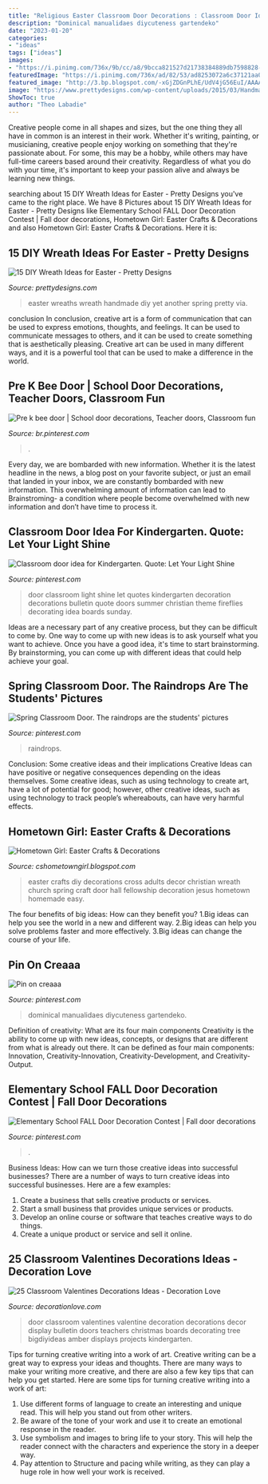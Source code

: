 ```yaml
---
title: "Religious Easter Classroom Door Decorations : Classroom Door Idea For Kindergarten. Quote: Let Your Light Shine"
description: "Dominical manualidaes diycuteness gartendeko"
date: "2023-01-20"
categories:
- "ideas"
tags: ["ideas"]
images:
- "https://i.pinimg.com/736x/9b/cc/a8/9bcca821527d21738384889db7598828--classroom-door-classroom-projects.jpg"
featuredImage: "https://i.pinimg.com/736x/ad/82/53/ad8253072a6c37121aa0d6dc781792d1.jpg"
featured_image: "http://3.bp.blogspot.com/-xGjZDGnPLhE/UdV4jG56EuI/AAAAAAAAAB0/-Ngw3VUq9lo/s960/easter+cross.jpg"
image: "https://www.prettydesigns.com/wp-content/uploads/2015/03/Handmade-Easter-Wreaths.jpg"
ShowToc: true
author: "Theo Labadie"
---
```



Creative people come in all shapes and sizes, but the one thing they all have in common is an interest in their work. Whether it's writing, painting, or musicianing, creative people enjoy working on something that they're passionate about. For some, this may be a hobby, while others may have full-time careers based around their creativity. Regardless of what you do with your time, it's important to keep your passion alive and always be learning new things.

	

		
searching about 15 DIY Wreath Ideas for Easter - Pretty Designs you've came to the right place. We have 8 Pictures about 15 DIY Wreath Ideas for Easter - Pretty Designs like Elementary School FALL Door Decoration Contest | Fall door decorations, Hometown Girl: Easter Crafts &amp; Decorations and also Hometown Girl: Easter Crafts &amp; Decorations. Here it is:
		
    
## 15 DIY Wreath Ideas For Easter - Pretty Designs

<img loading=lazy src="https://www.prettydesigns.com/wp-content/uploads/2015/03/Handmade-Easter-Wreaths.jpg" onerror="this.onerror=null;this.src='https://tse2.mm.bing.net/th?id=OIP.T2wysu7xnCKKLUTgVFy2VwHaJ6&amp;pid=15.1';" alt="15 DIY Wreath Ideas for Easter - Pretty Designs">

_Source: prettydesigns.com_

>easter wreaths wreath handmade diy yet another spring pretty via. 

	

conclusion
In conclusion, creative art is a form of communication that can be used to express emotions, thoughts, and feelings. It can be used to communicate messages to others, and it can be used to create something that is aesthetically pleasing. Creative art can be used in many different ways, and it is a powerful tool that can be used to make a difference in the world.

    
## Pre K Bee Door | School Door Decorations, Teacher Doors, Classroom Fun

<img loading=lazy src="https://i.pinimg.com/736x/5d/5d/0f/5d5d0f789d971a95b4cadc669148d3f8--rosh-hashanah-classroom-fun.jpg" onerror="this.onerror=null;this.src='https://tse3.mm.bing.net/th?id=OIP.gCOexMcyynKGm_MX-N1P9AHaJ6&amp;pid=15.1';" alt="Pre k bee door | School door decorations, Teacher doors, Classroom fun">

_Source: br.pinterest.com_

>. 

	

Every day, we are bombarded with new information. Whether it is the latest headline in the news, a blog post on your favorite subject, or just an email that landed in your inbox, we are constantly bombarded with new information. This overwhelming amount of information can lead to Brainstroming- a condition where people become overwhelmed with new information and don’t have time to process it.

    
## Classroom Door Idea For Kindergarten. Quote: Let Your Light Shine

<img loading=lazy src="https://i.pinimg.com/736x/9b/cc/a8/9bcca821527d21738384889db7598828--classroom-door-classroom-projects.jpg" onerror="this.onerror=null;this.src='https://tse2.mm.bing.net/th?id=OIP.DAdyl-0Q9M2gkBzEHqT1iQHaJ4&amp;pid=15.1';" alt="Classroom door idea for Kindergarten. Quote: Let Your Light Shine">

_Source: pinterest.com_

>door classroom light shine let quotes kindergarten decoration decorations bulletin quote doors summer christian theme fireflies decorating idea boards sunday. 

	

Ideas are a necessary part of any creative process, but they can be difficult to come by. One way to come up with new ideas is to ask yourself what you want to achieve. Once you have a good idea, it's time to start brainstorming. By brainstorming, you can come up with different ideas that could help achieve your goal.

    
## Spring Classroom Door. The Raindrops Are The Students&#039; Pictures

<img loading=lazy src="https://i.pinimg.com/736x/05/98/2c/05982c50cf31e7bb0084beef80128bb6--student-picture-classroom-door.jpg" onerror="this.onerror=null;this.src='https://tse4.mm.bing.net/th?id=OIP.r50b7yoK6v3dkQVID-2O0wHaNL&amp;pid=15.1';" alt="Spring Classroom Door. The raindrops are the students&#039; pictures">

_Source: pinterest.com_

>raindrops. 

	

Conclusion: Some creative ideas and their implications
Creative Ideas can have positive or negative consequences depending on the ideas themselves. Some creative ideas, such as using technology to create art, have a lot of potential for good; however, other creative ideas, such as using technology to track people’s whereabouts, can have very harmful effects.

    
## Hometown Girl: Easter Crafts &amp; Decorations

<img loading=lazy src="http://3.bp.blogspot.com/-xGjZDGnPLhE/UdV4jG56EuI/AAAAAAAAAB0/-Ngw3VUq9lo/s960/easter+cross.jpg" onerror="this.onerror=null;this.src='https://tse3.mm.bing.net/th?id=OIP.7oJsS5KTYY_MgatOGXThngHaJ4&amp;pid=15.1';" alt="Hometown Girl: Easter Crafts &amp; Decorations">

_Source: cshometowngirl.blogspot.com_

>easter crafts diy decorations cross adults decor christian wreath church spring craft door hall fellowship decoration jesus hometown homemade easy. 

	

The four benefits of big ideas: How can they benefit you?
1.Big ideas can help you see the world in a new and different way.
2.Big ideas can help you solve problems faster and more effectively.
3.Big ideas can change the course of your life.

    
## Pin On Creaaa

<img loading=lazy src="https://i.pinimg.com/736x/a2/e6/06/a2e6069766d7eca38bd2edd0c20ab687.jpg" onerror="this.onerror=null;this.src='https://tse2.mm.bing.net/th?id=OIP.chd0kARB6DaglujMsAAOVgHaJ3&amp;pid=15.1';" alt="Pin on creaaa">

_Source: pinterest.com_

>dominical manualidaes diycuteness gartendeko. 

	

Definition of creativity: What are its four main components
Creativity is the ability to come up with new ideas, concepts, or designs that are different from what is already out there. It can be defined as four main components: Innovation, Creativity-Innovation, Creativity-Development, and Creativity-Output.

    
## Elementary School FALL Door Decoration Contest | Fall Door Decorations

<img loading=lazy src="https://i.pinimg.com/736x/ad/82/53/ad8253072a6c37121aa0d6dc781792d1.jpg" onerror="this.onerror=null;this.src='https://tse2.mm.bing.net/th?id=OIP.7_VkdiHHzmUjE7forvIZMAHaJ3&amp;pid=15.1';" alt="Elementary School FALL Door Decoration Contest | Fall door decorations">

_Source: pinterest.com_

>. 

	

Business Ideas: How can we turn those creative ideas into successful businesses?
There are a number of ways to turn creative ideas into successful businesses. Here are a few examples: 
1. Create a business that sells creative products or services.
2. Start a small business that provides unique services or products.
3. Develop an online course or software that teaches creative ways to do things. 
4. Create a unique product or service and sell it online.

    
## 25 Classroom Valentines Decorations Ideas - Decoration Love

<img loading=lazy src="http://www.decorationlove.com/wp-content/uploads/2016/11/Great-Valentine-Classroom-Door-Decoration-Ideas-1.jpg" onerror="this.onerror=null;this.src='https://tse2.mm.bing.net/th?id=OIP.kzIEYqbLAshRL0sZTEpZJgHaJ4&amp;pid=15.1';" alt="25 Classroom Valentines Decorations Ideas - Decoration Love">

_Source: decorationlove.com_

>door classroom valentines valentine decoration decorations decor display bulletin doors teachers christmas boards decorating tree bigdiyideas amber displays projects kindergarten. 

	

Tips for turning creative writing into a work of art.
Creative writing can be a great way to express your ideas and thoughts. There are many ways to make your writing more creative, and there are also a few key tips that can help you get started. Here are some tips for turning creative writing into a work of art:
1. Use different forms of language to create an interesting and unique read. This will help you stand out from other writers.
2. Be aware of the tone of your work and use it to create an emotional response in the reader.
3. Use symbolism and images to bring life to your story. This will help the reader connect with the characters and experience the story in a deeper way.
4. Pay attention to Structure and pacing while writing, as they can play a huge role in how well your work is received.

